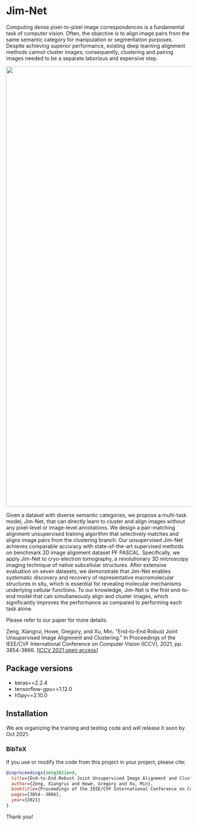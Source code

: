 # Jim-Net
Computing dense pixel-to-pixel image correspondences is a fundamental task of computer vision. Often, the objective is to align image pairs from the same semantic category for manipulation or segmentation purposes. Despite achieving superior performance, existing deep learning alignment methods cannot cluster images; consequently, clustering and pairing images needed to be a separate laborious and expensive step.

<p align="center">
<img src="https://user-images.githubusercontent.com/31047726/136886457-0f279bef-c9b8-44d7-ac30-67db3efeff28.png" width="1200">
</p>

Given a dataset with diverse semantic categories, we propose a multi-task model, Jim-Net, that can directly learn to cluster and align images without any pixel-level or image-level annotations. We design a pair-matching alignment unsupervised training algorithm that selectively matches and aligns image pairs from the clustering branch. Our unsupervised Jim-Net achieves comparable accuracy with state-of-the-art supervised methods on benchmark 2D image alignment dataset PF PASCAL. Specifically, we apply Jim-Net to cryo-electron tomography, a revolutionary 3D microscopy imaging technique of native subcellular structures. After extensive evaluation on seven datasets, we demonstrate that Jim-Net enables systematic discovery and recovery of representative macromolecular structures in situ, which is essential for revealing molecular mechanisms underlying cellular functions. To our knowledge, Jim-Net is the first end-to-end model that can simultaneously align and cluster images, which significantly improves the performance as compared to performing each task alone.


Please refer to our paper for more details:

Zeng, Xiangrui, Howe, Gregory, and Xu, Min. "End-to-End Robust Joint Unsupervised Image Alignment and Clustering." In Proceedings of the IEEE/CVF International Conference on Computer Vision (ICCV), 2021, pp. 3854-3866. [[ICCV 2021 open access](https://openaccess.thecvf.com/content/ICCV2021/html/Zeng_End-to-End_Robust_Joint_Unsupervised_Image_Alignment_and_Clustering_ICCV_2021_paper.html)]


## Package versions
* keras==2.2.4
* tensorflow-gpu==1.12.0
* h5py==2.10.0



## Installation 
We are organizing the training and testing code and will release it soon by Oct 2021.


### BibTeX

If you use or modify the code from this project in your project, please cite:
```bibtex
@inproceedings{zeng2021end,
  title={End-to-End Robust Joint Unsupervised Image Alignment and Clustering},
  author={Zeng, Xiangrui and Howe, Gregory and Xu, Min},
  booktitle={Proceedings of the IEEE/CVF International Conference on Computer Vision},
  pages={3854--3866},
  year={2021}
}
```
Thank you!

